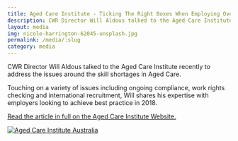 ```yaml
---
title: Aged Care Institute - Ticking The Right Boxes When Employing Overseas Staff
description: CWR Director Will Aldous talked to the Aged Care Institute recently to address the issues around the skill shortages in Aged Care.
layout: media
img: nicole-harrington-62045-unsplash.jpg
permalink: /media/:slug
category: media
---
```


CWR Director Will Aldous talked to the Aged Care Institute recently to address the issues around the skill shortages in Aged Care. 

Touching on a variety of issues including ongoing compliance, work rights checking and international recruitment, Will shares his expertise with employers looking to achieve best practice in 2018.

[Read the article in full on the Aged Care Institute Website.](https://www.agedcareinsite.com.au/2018/09/ticking-the-right-boxes-when-employing-overseas-staff/)

[![Aged Care Institute Australia](https://res.cloudinary.com/tssimmi/image/fetch/f_auto,q_auto/c_scale,w_auto,dpr_auto/https://www.checkworkrights.com.au/assets/img/images/aged-care-institute.png)](https://www.agedcareinsite.com.au/2018/09/ticking-the-right-boxes-when-employing-overseas-staff/)